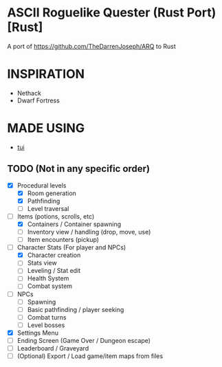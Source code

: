 ASCII Roguelike Quester (Rust Port) [Rust]
=============================================================

A port of https://github.com/TheDarrenJoseph/ARQ to Rust    

INSPIRATION
=======
- Nethack
- Dwarf Fortress

MADE USING
=======
- [tui](https://github.com/fdehau/tui-rs)

TODO (Not in any specific order)
----
- [X] Procedural levels
	- [X] Room generation
	- [X] Pathfinding
	- [ ] Level traversal
- [ ] Items (potions, scrolls, etc)
	- [X] Containers / Container spawning
	- [ ] Inventory view / handling (drop, move, use) 
	- [ ] Item encounters (pickup)
- [ ] Character Stats (For player and NPCs)
	- [X] Character creation
	- [ ] Stats view 
    - [ ] Leveling / Stat edit
    - [ ] Health System
    - [ ] Combat system
- [ ] NPCs
	- [ ] Spawning
	- [ ] Basic pathfinding / player seeking
	- [ ] Combat turns
	- [ ] Level bosses
- [X] Settings Menu
- [ ] Ending Screen (Game Over / Dungeon escape)
- [ ] Leaderboard / Graveyard
- [ ] (Optional) Export / Load game/item maps from files
